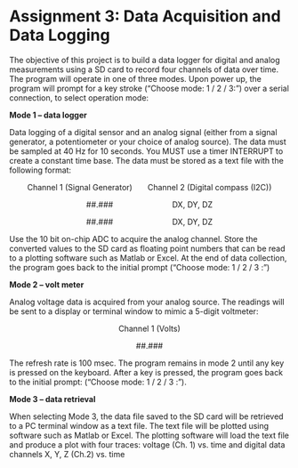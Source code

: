 Assignment 3: Data Acquisition and Data Logging
===============================================


The objective of this project is to build a data logger for digital and analog measurements using a SD card to record four channels of data over time. The program will operate in one of three modes. Upon power up, the program will prompt for a key stroke (“Choose mode: 1 / 2 / 3:”) over a serial connection, to select operation mode:

**Mode 1 – data logger**

Data logging of a digital sensor and an analog signal (either from a signal generator, a potentiometer or your choice of analog source). The data must be sampled at 40 Hz for 10 seconds. You MUST use a timer INTERRUPT to create a constant time base. The data must be stored as a text file with the following format:
<p align="center">Channel 1 (Signal Generator) &nbsp; &nbsp; &nbsp; 	Channel 2 (Digital compass (I2C))</p>
<p align="center">##.###&nbsp; &nbsp; &nbsp;&nbsp; &nbsp; &nbsp; &nbsp; &nbsp; &nbsp; &nbsp; &nbsp; &nbsp; &nbsp; &nbsp; DX, DY, DZ</p>
<p align="center">##.###&nbsp; &nbsp; &nbsp;&nbsp; &nbsp; &nbsp; &nbsp; &nbsp; &nbsp; &nbsp; &nbsp; &nbsp; &nbsp; &nbsp; DX, DY, DZ</p>
Use the 10 bit on-chip ADC to acquire the analog channel. Store the converted values to the SD card as floating point numbers that can be read to a plotting software such as Matlab or Excel. At the end of data collection, the program goes back to the initial prompt (“Choose mode:  1 / 2 / 3 :”) 

**Mode 2 – volt meter**

Analog voltage data is acquired from your analog source. The readings will be sent to a display or terminal window to mimic a 5-digit voltmeter:
<p align="center">Channel 1 (Volts)</p>
<p align="center">##.###</p>
The refresh rate is 100 msec. The program remains in mode 2 until any key is pressed on the keyboard. After a key is pressed, the program goes back to the initial prompt: (“Choose mode:  1 / 2 / 3 :”). 

**Mode 3 – data retrieval**

When selecting Mode 3, the data file saved to the SD card will be retrieved to a PC terminal window as a text file. The text file will be plotted using software such as Matlab or Excel. The plotting software will load the text file and produce a plot with four traces: voltage (Ch. 1) vs. time and digital data channels  X, Y, Z (Ch.2) vs. time 
